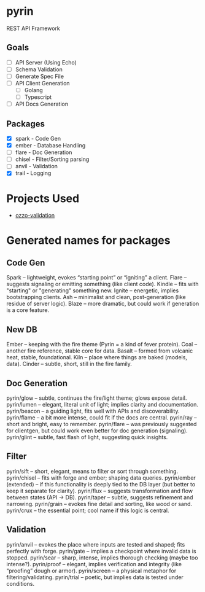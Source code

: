 # pyrin
REST API Framework

## Goals
- [ ] API Server (Using Echo)
- [ ] Schema Validation
- [ ] Generate Spec File
- [ ] API Client Generation
    - [ ] Golang
    - [ ] Typescript
- [ ] API Docs Generation

## Packages
- [x] spark - Code Gen
- [x] ember - Database Handling
- [ ] flare - Doc Generation
- [ ] chisel - Filter/Sorting parsing
- [ ] anvil - Validation
- [x] trail - Logging

# Projects Used
- [ozzo-validation](https://github.com/go-ozzo/ozzo-validation)

# Generated names for packages

## Code Gen
Spark – lightweight, evokes “starting point” or “igniting” a client.
Flare – suggests signaling or emitting something (like client code).
Kindle – fits with "starting" or "generating" something new.
Ignite – energetic, implies bootstrapping clients.
Ash – minimalist and clean, post-generation (like residue of server logic).
Blaze – more dramatic, but could work if generation is a core feature.

## New DB
Ember – keeping with the fire theme (Pyrin = a kind of fever protein).
Coal – another fire reference, stable core for data.
Basalt – formed from volcanic heat, stable, foundational.
Kiln – place where things are baked (models, data).
Cinder – subtle, short, still in the fire family.

## Doc Generation
pyrin/glow – subtle, continues the fire/light theme; glows expose detail.
pyrin/lumen – elegant, literal unit of light; implies clarity and documentation.
pyrin/beacon – a guiding light, fits well with APIs and discoverability.
pyrin/flame – a bit more intense, could fit if the docs are central.
pyrin/ray – short and bright, easy to remember.
pyrin/flare – was previously suggested for clientgen, but could work even better for doc generation (signaling).
pyrin/glint – subtle, fast flash of light, suggesting quick insights.

## Filter
pyrin/sift – short, elegant, means to filter or sort through something.
pyrin/chisel – fits with forge and ember; shaping data queries.
pyrin/ember (extended) – if this functionality is deeply tied to the DB layer (but better to keep it separate for clarity).
pyrin/flux – suggests transformation and flow between states (API → DB).
pyrin/taper – subtle, suggests refinement and narrowing.
pyrin/grain – evokes fine detail and sorting, like wood or sand.
pyrin/crux – the essential point; cool name if this logic is central.

## Validation
pyrin/anvil – evokes the place where inputs are tested and shaped; fits perfectly with forge.
pyrin/gate – implies a checkpoint where invalid data is stopped.
pyrin/sear – sharp, intense, implies thorough checking (maybe too intense?).
pyrin/proof – elegant, implies verification and integrity (like “proofing” dough or armor).
pyrin/screen – a physical metaphor for filtering/validating.
pyrin/trial – poetic, but implies data is tested under conditions.
